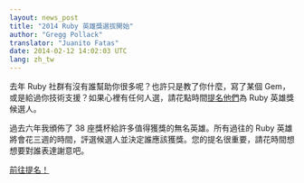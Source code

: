 ```yaml
---
layout: news_post
title: "2014 Ruby 英雄獎選拔開始"
author: "Gregg Pollack"
translator: "Juanito Fatas"
date: 2014-02-12 14:02:03 UTC
lang: zh_tw
---
```


去年 Ruby 社群有沒有誰幫助你很多呢？也許只是教了你什麼，寫了某個 Gem，或是給過你技術支援？如果心裡有任何人選，請花點時間[提名他們](http://rubyheroes.com/)為 Ruby 英雄獎候選人。

過去六年我頒佈了 38 座獎杯給許多值得獲獎的無名英雄。所有過往的 Ruby 英雄將會花三週的時間，評選候選人並決定誰應該獲獎。您的提名很重要，請花時間想想要對誰表達謝意吧。

[前往提名！](http://rubyheroes.com/)
